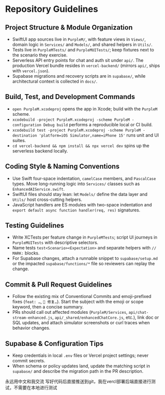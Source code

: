 # Repository Guidelines

## Project Structure & Module Organization
- SwiftUI app sources live in `PurpleM/`, with feature views in `Views/`, domain logic in `Services/` and `Models/`, and shared helpers in `Utils/`.
- Tests live in `PurpleMTests/` and `PurpleMUITests/`; keep fixtures next to the scenario they exercise.
- Serverless API entry points for chat and auth sit under `api/`. The production Vercel bundle resides in `vercel-backend/` (mirrors `api/`, ships with `vercel.json`).
- Supabase migrations and recovery scripts are in `supabase/`, while architectural context is collected in `docs/`.

## Build, Test, and Development Commands
- `open PurpleM.xcodeproj` opens the app in Xcode; build with the `PurpleM` scheme.
- `xcodebuild -project PurpleM.xcodeproj -scheme PurpleM -configuration Debug build` performs a reproducible local or CI build.
- `xcodebuild test -project PurpleM.xcodeproj -scheme PurpleM -destination 'platform=iOS Simulator,name=iPhone 15'` runs unit and UI suites.
- `cd vercel-backend && npm install && npx vercel dev` spins up the serverless backend locally.

## Coding Style & Naming Conventions
- Use Swift four-space indentation, `camelCase` members, and `PascalCase` types. Move long-running logic into `Services/` classes such as `EnhancedAIService.swift`.
- SwiftUI files should stay lean: let `Models/` define the data layer and `Utils/` host cross-cutting helpers.
- JavaScript handlers are ES modules with two-space indentation and `export default async function handler(req, res)` signatures.

## Testing Guidelines
- Write XCTests per feature change in `PurpleMTests`; script UI journeys in `PurpleMUITests` with descriptive selectors.
- Name tests `test<Scenario><Expectation>` and separate helpers with `// MARK:` blocks.
- For Supabase changes, attach a runnable snippet to `supabase/setup.md` or the impacted `supabase/functions/*` file so reviewers can replay the change.

## Commit & Pull Request Guidelines
- Follow the existing mix of Conventional Commits and emoji-prefixed fixes (`feat: …`, `🔧 修复…`). Start the subject with the emoji or scope keyword, then a concise summary.
- PRs should call out affected modules (`PurpleM/Services`, `api/chat-stream-enhanced.js`, `api/_shared/enhancedChatCore.js`, etc.), link doc or SQL updates, and attach simulator screenshots or curl traces when behavior changes.

## Supabase & Configuration Tips
- Keep credentials in local `.env` files or Vercel project settings; never commit secrets.
- When schema or policy updates land, update the matching script in `supabase/` and describe the migration path in the PR description.

永远用中文和我交流 
写好代码后直接推送到git，我在vercl部署后端直接进行测试，不需要在本地进行测试
